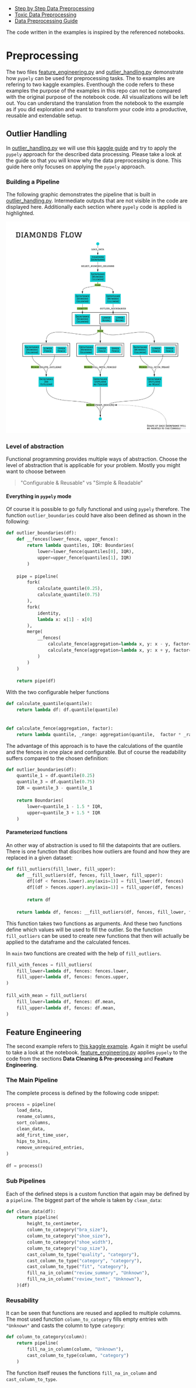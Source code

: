  * [Step by Step Data Preprocessing](https://www.kaggle.com/agrawaladitya/step-by-step-data-preprocessing-eda)
 * [Toxic Data Preprocessing](https://www.kaggle.com/fizzbuzz/toxic-data-preprocessing)
 * [Data Preprocessing Guide](https://www.kaggle.com/berkayalan/data-preprocessing-a-complete-guide)

The code written in the examples is inspired by the referenced notebooks. 

# Preprocessing
The two files [feature_engineering.py](./src/feature_engineering.py) and [outlier_handling.py](src/outlier_handling.py) demonstrate how `pypely` can be used for preprocessing tasks. The to examples are refering to two kaggle examples. Eventhough the code refers to these examples the purpose of the examples in this repo can not be compared with the original purpose of the notebook code. All visualizations will be left out. You can understand the translation from the notebook to the example as if you did exploration and want to transform your code into a productive, reusable and extendable setup.  


## Outlier Handling

 In [outlier_handling.py](src/outlier_handling.py) we will use this [kaggle guide](https://www.kaggle.com/berkayalan/data-preprocessing-a-complete-guide) and try to apply the `pypely` approach for the described data processing. Please take a look at the guide so that you will know why the data preprocessing is done. This guide here only focuses on applying the `pypely` approach.

### Building a Pipeline
The following graphic demonstrates the pipeline that is built in [outlier_handling.py](./outlier_handling.py). Intermediate outputs that are not visible in the code are displayed here. Additionally each section where `pypely` code is applied is highlighted.

![](flow.jpg)

### Level of abstraction
Functional programming provides multiple ways of abstraction. Choose the level of abstraction that is applicable for your problem. Mostly you might want to choose between 

>"Configurable & Reusable" vs "Simple & Readable"

#### Everything in `pypely` mode
Of course it is possible to go fully functional and using `pypely` therefore. The function `outlier_boundaries` could have also been defined as shown in the following:

```python
def outlier_boundaries(df):
    def __fences(lower_fence, upper_fence):
        return lambda quantiles, IQR: Boundaries(
            lower=lower_fence(quantiles[0], IQR), 
            upper=upper_fence(quantiles[1], IQR)
        )

    pipe = pipeline(
        fork(
            calculate_quantile(0.25),
            calculate_quantile(0.75)
        ),
        fork(
            identity,
            lambda x: x[1] - x[0]
        ),
        merge(
            __fences(
                calculate_fence(aggregation=lambda x, y: x - y, factor=1.5),
                calculate_fence(aggregation=lambda x, y: x + y, factor=1.5),
            )
        )
    )

    return pipe(df)
```

With the two configurable helper functions

```python
def calculate_quantile(quantile):
    return lambda df: df.quantile(quantile)


def calculate_fence(aggregation, factor):
    return lambda quantile, _range: aggregation(quantile,  factor * _range)
```

The advantage of this approach is to have the calculations of the quantile and the fences in one place and configurable. But of course the readability suffers compared to the chosen definition:

```python
def outlier_boundaries(df):
    quantile_1 = df.quantile(0.25)
    quantile_3 = df.quantile(0.75)
    IQR = quantile_3 - quantile_1

    return Boundaries(
        lower=quantile_1 - 1.5 * IQR,
        upper=quantile_3 + 1.5 * IQR
    )
```

#### Parameterized functions
An other way of abstraction is used to fill the datapoints that are outliers. There is one function that discribes how outliers are found and how they are replaced in a given dataset:

```python
def fill_outliers(fill_lower, fill_upper):
    def __fill_outliers(df, fences, fill_lower, fill_upper):
        df[(df < fences.lower).any(axis=1)] = fill_lower(df, fences)
        df[(df > fences.upper).any(axis=1)] = fill_upper(df, fences)

        return df

    return lambda df, fences: __fill_outliers(df, fences, fill_lower, fill_upper)
```

This function takes two functions as arguments. And these two functions define which values will be used to fill the outlier. So the function `fill_outliers` can be used to create new functions that then will actually be applied to the dataframe and the calculated fences. 

In `main` two functions are created with the help of `fill_outliers`.

```python
fill_with_fences = fill_outliers(
    fill_lower=lambda df, fences: fences.lower,
    fill_upper=lambda df, fences: fences.upper,
)

fill_with_mean = fill_outliers(
    fill_lower=lambda df, fences: df.mean,
    fill_upper=lambda df, fences: df.mean,
)
```

## Feature Engineering
The second example refers to [this kaggle example](https://www.kaggle.com/agrawaladitya/step-by-step-data-preprocessing-eda). Again it might be useful to take a look at the notebook. [feature_engineering.py](src/feature_engineering.py) applies `pypely` to the code from the sections **Data Cleaning & Pre-processing** and **Feature Engineering**.

### The Main Pipeline
The complete process is defined by the following code snippet:

```python
process = pipeline(
    load_data,
    rename_columns,
    sort_columns,
    clean_data,
    add_first_time_user,
    hips_to_bins,
    remove_unrequired_entries,
)

df = process()
``` 


### Sub Pipelines
Each of the defined steps is a custom function that again may be defined by a `pipeline`. The biggest part of the whole is taken by `clean_data`:

```python
def clean_data(df):
    return pipeline(
        height_to_centimeter,
        column_to_category("bra_size"),
        column_to_category("shoe_size"),
        column_to_category("shoe_width"),
        column_to_category("cup_size"),
        cast_column_to_type("quality", "category"),
        cast_column_to_type("category", "category"),
        cast_column_to_type("fit", "category"),
        fill_na_in_column("review_summary", "Unknown"),
        fill_na_in_column("review_text", "Unknown"),
    )(df)
```

### Reusability
It can be seen that functions are reused and applied to multiple columns. The most used function `column_to_category` fills empty entries with `"Unknown"` and casts the column to type `category`:

```python
def column_to_category(column):
    return pipeline(
        fill_na_in_column(column, "Unknown"),
        cast_column_to_type(column, "category")
    )
```

The function itself reuses the functions `fill_na_in_column` and `cast_column_to_type`. 

